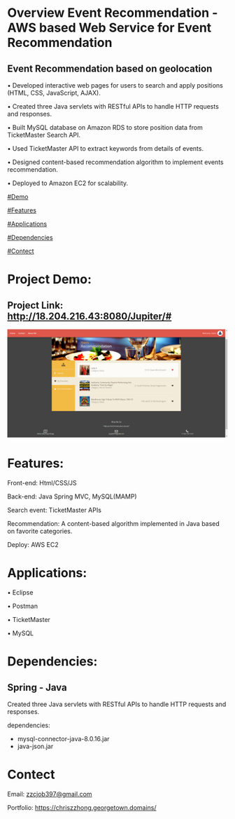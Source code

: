 # Overview Event Recommendation - AWS based Web Service for Event Recommendation
## Event Recommendation based on geolocation

•	Developed interactive web pages for users to search and apply positions (HTML, CSS, JavaScript, AJAX).

•	Created three Java servlets with RESTful APIs to handle HTTP requests and responses.

•	Built MySQL database on Amazon RDS to store position data from TicketMaster Search API.

•	Used TicketMaster API to extract keywords from details of events.

•	Designed content-based recommendation algorithm to implement events recommendation.

•	Deployed to Amazon EC2 for scalability.

[#Demo](#Demo)

[#Features](#Features)

[#Applications](#Applications)

[#Dependencies](#Dependencies)

[#Contect](#Contect)


# Project Demo:<a id="Demo"></a>
## Project Link: http://18.204.216.43:8080/Jupiter/#
<img src="./Demo.png" width="900">

# Features:<a id="Features"></a>
Front-end: Html/CSS/JS

Back-end: Java Spring MVC, MySQL(MAMP)

Search event: TicketMaster APIs

Recommendation: A content-based algorithm implemented in Java based on favorite categories.

Deploy: AWS EC2

# Applications: <a id="Applications"></a>
•	Eclipse

•	Postman

•	TicketMaster

•	MySQL

# Dependencies: <a id="Dependencies"></a>

<h2>Spring - Java</h2>
<P>Created three Java servlets with RESTful APIs to handle HTTP requests and responses.</P>
<P>dependencies:</P>
<ul>
  <li>mysql-connector-java-8.0.16.jar</li>
  <li>java-json.jar</li>
</ul>  


# Contect <a id="Contect"></a>

Email:  zzcjob397@gmail.com

Portfolio: https://chriszzhong.georgetown.domains/
